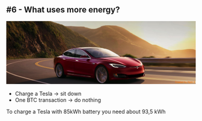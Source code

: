 ## #6 - What uses more energy?

![](./resources/img/tesla.jpg)

- Charge a Tesla -> sit down
- One BTC transaction -> do nothing

To charge a Tesla with 85kWh battery you need about 93,5 kWh  <!-- .element: class="fragment" style="color:green" -->